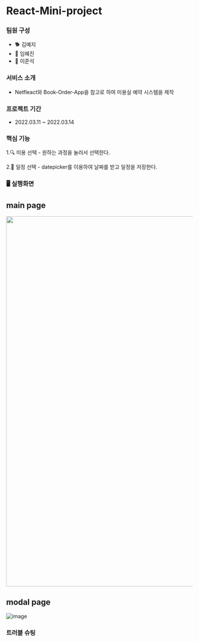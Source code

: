 # React-Mini-project

### 팀원 구성
  - 🐕 김예지
  - 🐣 임혜진
  - 🐹 이준석

### 서비스 소개
- Netfleact와 Book-Order-App을 참고로 하여 미용실 예약 시스템을 제작


### 프로젝트 기간
- 2022.03.11 ~ 2022.03.14


### 핵심 기능
  1.🔍 미용 선택 - 원하는 과정을 눌러서 선택한다.
  
  2.📖 일정 선택 - datepicker를 이용하여 날짜를 받고 일정을 저장한다.


### 🖥 실행화면 

 ## main page
  
  <img src ="https://user-images.githubusercontent.com/95362504/158073853-c38946cc-0bab-4922-b96f-7fb4e8846b04.png" width="1000">
<br>
  
 ## modal page
![image](https://user-images.githubusercontent.com/95362504/158073581-0122e6d3-f32a-4cc5-88d0-658adf623cfe.png)
<br>
### 트러블 슈팅
 

